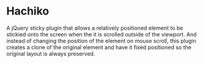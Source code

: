 Hachiko
=======

A jQuery sticky plugin that allows a relatively positioned element to be stickied onto the screen when the it is scrolled outside of the viewport. And instead of changing the position of the element on mouse scroll, this plugin creates a clone of the original element and have it fixed positioned so the original layout is always preserved.
